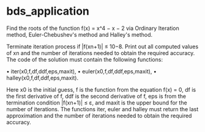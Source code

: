 # bds_application

Find the roots of the function
f(x) = x^4 − x − 2
via Ordinary Iteration method, Euler-Chebushev's method and Halley's method.

Terminate iteration process if |f(xn+1)| ≤ 10−8. Print out all computed values of xn and the number of iterations needed to obtain the required accuracy.
The code of the solution must contain the following functions:

• iter(x0,f,df,ddf,eps,maxit),
• euler(x0,f,df,ddf,eps,maxit),
• halley(x0,f,df,ddf,eps,maxit).

Here x0 is the initial guess, f is the function from the equation f(x) = 0, df is the first derivative of f, ddf is the second derivative of f, eps is from the termination condition |f(xn+1)| ≤ ε, and maxit is the upper bound for the number of iterations. The functions iter, euler and halley must return the last approximation and the number of iterations needed to obtain the required accuracy.
